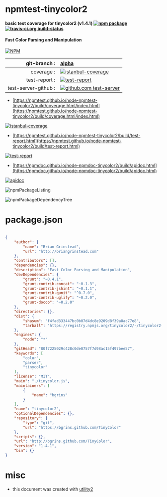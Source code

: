 # npmtest-tinycolor2

#### basic test coverage for  tinycolor2 (v1.4.1)  [![npm package](https://img.shields.io/npm/v/npmtest-tinycolor2.svg?style=flat-square)](https://www.npmjs.org/package/npmtest-tinycolor2) [![travis-ci.org build-status](https://api.travis-ci.org/npmtest/node-npmtest-tinycolor2.svg)](https://travis-ci.org/npmtest/node-npmtest-tinycolor2)

#### Fast Color Parsing and Manipulation

[![NPM](https://nodei.co/npm/tinycolor2.png?downloads=true&downloadRank=true&stars=true)](https://www.npmjs.com/package/tinycolor2)

| git-branch : | [alpha](https://github.com/npmtest/node-npmtest-tinycolor2/tree/alpha)|
|--:|:--|
| coverage : | [![istanbul-coverage](https://npmtest.github.io/node-npmtest-tinycolor2/build/coverage.badge.svg)](https://npmtest.github.io/node-npmtest-tinycolor2/build/coverage.html/index.html)|
| test-report : | [![test-report](https://npmtest.github.io/node-npmtest-tinycolor2/build/test-report.badge.svg)](https://npmtest.github.io/node-npmtest-tinycolor2/build/test-report.html)|
| test-server-github : | [![github.com test-server](https://npmtest.github.io/node-npmtest-tinycolor2/GitHub-Mark-32px.png)](https://npmtest.github.io/node-npmtest-tinycolor2/build/app/index.html) | | build-artifacts : | [![build-artifacts](https://npmtest.github.io/node-npmtest-tinycolor2/glyphicons_144_folder_open.png)](https://github.com/npmtest/node-npmtest-tinycolor2/tree/gh-pages/build)|

- [https://npmtest.github.io/node-npmtest-tinycolor2/build/coverage.html/index.html](https://npmtest.github.io/node-npmtest-tinycolor2/build/coverage.html/index.html)

[![istanbul-coverage](https://npmtest.github.io/node-npmtest-tinycolor2/build/screenCapture.buildCi.browser.%252Ftmp%252Fbuild%252Fcoverage.lib.html.png)](https://npmtest.github.io/node-npmtest-tinycolor2/build/coverage.html/index.html)

- [https://npmtest.github.io/node-npmtest-tinycolor2/build/test-report.html](https://npmtest.github.io/node-npmtest-tinycolor2/build/test-report.html)

[![test-report](https://npmtest.github.io/node-npmtest-tinycolor2/build/screenCapture.buildCi.browser.%252Ftmp%252Fbuild%252Ftest-report.html.png)](https://npmtest.github.io/node-npmtest-tinycolor2/build/test-report.html)

- [https://npmdoc.github.io/node-npmdoc-tinycolor2/build/apidoc.html](https://npmdoc.github.io/node-npmdoc-tinycolor2/build/apidoc.html)

[![apidoc](https://npmdoc.github.io/node-npmdoc-tinycolor2/build/screenCapture.buildCi.browser.%252Ftmp%252Fbuild%252Fapidoc.html.png)](https://npmdoc.github.io/node-npmdoc-tinycolor2/build/apidoc.html)

![npmPackageListing](https://npmtest.github.io/node-npmtest-tinycolor2/build/screenCapture.npmPackageListing.svg)

![npmPackageDependencyTree](https://npmtest.github.io/node-npmtest-tinycolor2/build/screenCapture.npmPackageDependencyTree.svg)



# package.json

```json

{
    "author": {
        "name": "Brian Grinstead",
        "url": "http://briangrinstead.com"
    },
    "contributors": [],
    "dependencies": {},
    "description": "Fast Color Parsing and Manipulation",
    "devDependencies": {
        "grunt": "~0.4.1",
        "grunt-contrib-concat": "~0.1.3",
        "grunt-contrib-jshint": "~0.1.1",
        "grunt-contrib-qunit": "^0.7.0",
        "grunt-contrib-uglify": "~0.2.0",
        "grunt-docco": "~0.2.0"
    },
    "directories": {},
    "dist": {
        "shasum": "f4fad333447bc0b07d4dc8e9209d8f39a8ac77e8",
        "tarball": "https://registry.npmjs.org/tinycolor2/-/tinycolor2-1.4.1.tgz"
    },
    "engines": {
        "node": "*"
    },
    "gitHead": "80f7225029c428c0de0757f7d98ac15f497bee57",
    "keywords": [
        "color",
        "parser",
        "tinycolor"
    ],
    "license": "MIT",
    "main": "./tinycolor.js",
    "maintainers": [
        {
            "name": "bgrins"
        }
    ],
    "name": "tinycolor2",
    "optionalDependencies": {},
    "repository": {
        "type": "git",
        "url": "https://bgrins.github.com/TinyColor"
    },
    "scripts": {},
    "url": "http://bgrins.github.com/TinyColor",
    "version": "1.4.1",
    "bin": {}
}
```



# misc
- this document was created with [utility2](https://github.com/kaizhu256/node-utility2)
